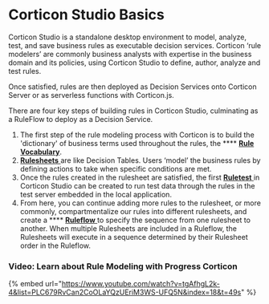 # Corticon Studio Basics

Corticon Studio is a standalone desktop environment to model, analyze, test, and save business rules as executable decision services. Corticon ‘rule modelers’ are commonly business analysts with expertise in the business domain and its policies, using Corticon Studio to define, author, analyze and test rules.&#x20;

Once satisfied, rules are then deployed as Decision Services onto Corticon Server or as serverless functions with Corticon.js.&#x20;

There are four key steps of building rules in Corticon Studio, culminating as a RuleFlow to deploy as a Decision Service.

1. The first step of the rule modeling process with Corticon is to build the 'dictionary' of business terms used throughout the rules, the **** [**Rule Vocabulary**](rule-vocabulary/).
2. [**Rulesheets** ](rulesheets/)are like Decision Tables. Users ‘model’ the business rules by defining actions to take when specific conditions are met.
3. Once the rules created in the rulesheet are satisfied, the first [**Ruletest** ](ruletests.md)in Corticon Studio can be created to run test data through the rules in the test server embedded in the local application.
4. From here, you can continue adding more rules to the rulesheet, or more commonly, compartmentalize our rules into different rulesheets, and create a **** [**Ruleflow** ](ruleflows/)to specify the sequence from one rulesheet to another. When multiple Rulesheets are included in a Ruleflow, the Rulesheets will execute in a sequence determined by their Rulesheet order in the Ruleflow.



### **Video**: Learn about Rule Modeling with Progress Corticon

{% embed url="https://www.youtube.com/watch?v=tgAfhgL2k-4&list=PLC679RvCan2CoOLaYQzUEriM3WS-UFQ5N&index=18&t=49s" %}

